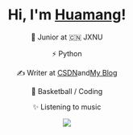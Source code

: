 <h1 align="center">Hi, I'm <a href="https://huamanggg.cn/">Huamang</a>!</h1> 
<div align="center"> 
<p >🍻 Junior at 🇨🇳 JXNU</p>
<p >⚡  Python</p>
<p align="center"> ✍️ Writer at <a href="https://blog.csdn.net/m0_51078229?spm=1000.2115.3001.5343">CSDN</a>and<a href="https://huamanggg.cn/">My Blog</a></p>
<p align="center"> 🏃 Basketball / Coding</p>
<p align="center">✨ Listening to music </p>
</div>
<p align="center">
  <a href="https://github.com/huamang"><img src="https://github-readme-stats.vercel.app/api?username=huamang&show_icons=true&theme=dracula"></a>
</p>
